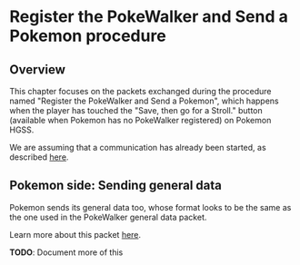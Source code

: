 # Register the PokeWalker and Send a Pokemon procedure
## Overview
This chapter focuses on the packets exchanged during the procedure named "Register the PokeWalker and Send a Pokemon", which happens when the player has touched the "Save, then go for a Stroll." button (available when Pokemon has no PokeWalker registered) on Pokemon HGSS.

We are assuming that a communication has already been started, as described [here](02%20-%20Starting%20a%20Communication.md).

## Pokemon side: Sending general data
Pokemon sends its general data too, whose format looks to be the same as the one used in the PokeWalker general data packet.

Learn more about this packet [here](Packets/0x32%20-%20Pokemon%20General%20Data.md).

**TODO**: Document more of this